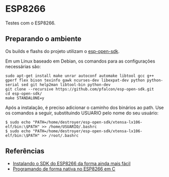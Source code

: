 # ESP8266

Testes com o ESP8266.

## Preparando o ambiente

Os builds e flashs do projeto utilizam o [esp-open-sdk](https://github.com/pfalcon/esp-open-sdk).

Em um Linux baseado em Debian, os comandos para as configurações necessárias são:

```
sudo apt-get install make unrar autoconf automake libtool gcc g++ gperf flex bison texinfo gawk ncurses-dev libexpat-dev python python-serial sed git help2man libtool-bin python-dev
git clone --recursive https://github.com/pfalcon/esp-open-sdk.git
cd esp-open-sdk/
make STANDALONE=y
```

Após a instalação, é preciso adicionar o caminho dos binários ao path. Use os comandos a seguir, substituindo USUARIO pelo nome do seu usuário:

```
$ sudo echo "PATH=/home/destroyer/esp-open-sdk/xtensa-lx106-elf/bin:\$PATH" >> /home/USUARIO/.bashrc
$ sudo echo "PATH=/home/destroyer/esp-open-sdk/xtensa-lx106-elf/bin:\$PATH" >> /root/.bashrc
```


## Referências

- [Instalando o SDK do ESP8266 da forma ainda mais fácil](http://pedrominatel.com.br/pt/ferramentas/instalando-o-sdk-do-esp8266-da-forma-ainda-mais-facil/)
- [Programando de forma nativa no ESP8266 em C](http://pedrominatel.com.br/pt/esp8266/programando-de-forma-nativa-no-esp8266-em-c/)
